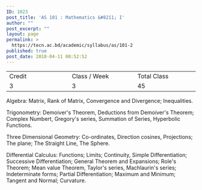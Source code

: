 ```yaml
---
ID: 1023
post_title: 'AS 101 : Mathematics &#8211; I'
author: ""
post_excerpt: ""
layout: page
permalink: >
  https://tecn.ac.bd/academic/syllabus/as/101-2
published: true
post_date: 2018-04-11 08:52:52
---
```

<table width="630">
<tbody>
<tr>
<td width="206">Credit</td>
<td width="220">Class / Week</td>
<td width="203">Total Class</td>
</tr>
<tr>
<td width="206">3</td>
<td width="220">3</td>
<td width="203">45</td>
</tr>
</tbody>
</table>
Algebra: Matrix, Rank of Matrix, Convergence and Divergence; Inequalities.

Trigonometry: Demoiver's Theorem, Deductions from Demoiver's Theorem; Complex Numbert, Gregory's series, Summation of Series, Hyperbolic Functions.

Three Dimensional Geometry: Co-ordinates, Direction cosines, Projections; The plane; The Straight Line, The Sphere.

Differential Calculus: Functions; Limits; Continuity, Simple Differentiation; Successive Differentiation; General Theorem and Expansions; Role's Theorem; Mean value Theorem, Taylor's series, Machlaurin's series; Indeterminate forms; Partial Differentiation; Maximum and Minimum; Tangent and Normal; Curvature.